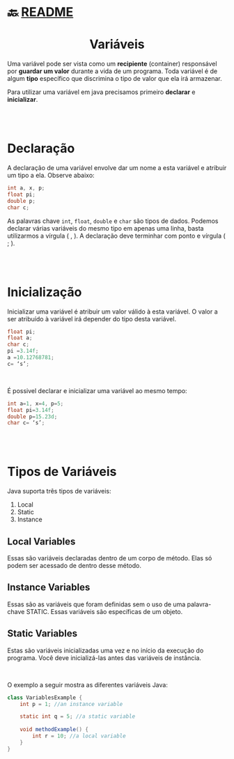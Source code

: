 # :back: [README](../../../README.md#programming-languages)

<h1 align="center">
    Variáveis
</h1>

Uma variável pode ser vista como um **recipiente** (container) responsável por **guardar um valor** durante a vida de um programa. Toda variável é de algum **tipo** específico que discrimina o tipo de valor que ela irá armazenar.

Para utilizar uma variável em java precisamos primeiro **declarar** e **inicializar**.

<br>
<br>

# Declaração
A declaração de uma variável envolve dar um nome a esta variável e atribuir um tipo a ela. Observe abaixo:

```java
int a, x, p;
float pi;
double p;
char c;
```
As palavras chave `int`, `float`, `double` e `char` são tipos de dados. Podemos declarar várias variáveis do mesmo tipo em apenas uma linha, basta utilizarmos a vírgula ( , ). A declaração deve terminhar com ponto e vírgula ( ; ).

<br>
<br>

# Inicialização
Inicializar uma variável é atribuir um valor válido à esta variável. O valor a ser atribuído à variável irá depender do tipo desta variável.

```java
float pi;
float a;
char c;
pi =3.14f;
a =10.12768781;
c= ‘s’;
```

<br>

É possivel declarar e inicializar uma variável ao mesmo tempo:

```java
int a=1, x=4, p=5;
float pi=3.14f;
double p=15.23d;
char c= ‘s’;
```

<br>
<br>

# Tipos de Variáveis
Java suporta três tipos de variáveis:
1. Local
2. Static
3. Instance

## Local Variables
Essas são variáveis declaradas dentro de um corpo de método. Elas só podem ser acessado de dentro desse método.

## Instance Variables
Essas são as variáveis que foram definidas sem o uso de uma palavra-chave STATIC. Essas variáveis são específicas de um objeto.

## Static Variables
Estas são variáveis inicializadas uma vez e no início da execução do programa. Você deve inicializá-las antes das variáveis de instância.

<br>

O exemplo a seguir mostra as diferentes variáveis Java:
```java
class VariablesExample {
    int p = 1; //an instance variable

    static int q = 5; //a static variable
    
    void methodExample() {
        int r = 10; //a local variable
    }
}
```

